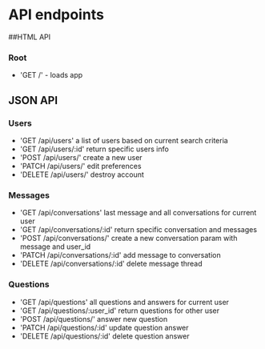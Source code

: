 # API endpoints

##HTML API

### Root
 - 'GET /' - loads app

## JSON API

### Users
 - 'GET /api/users' a list of users based on current search criteria
 - 'GET /api/users/:id' return specific users info
 - 'POST /api/users/' create a new user
 - 'PATCH /api/users/' edit preferences
 - 'DELETE /api/users/' destroy account

### Messages
 - 'GET /api/conversations' last message and all conversations for current user
 - 'GET /api/conversations/:id' return specific conversation and messages
 - 'POST /api/conversations/' create a new conversation param with message and user_id
 - 'PATCH /api/conversations/:id' add message to conversation
 - 'DELETE /api/conversations/:id' delete message thread

### Questions
 - 'GET /api/questions' all questions and answers for current user
 - 'GET /api/questions/:user_id' return questions for other user
 - 'POST /api/questions/' answer new question
 - 'PATCH /api/questions/:id' update question answer
 - 'DELETE /api/questions/:id' delete question answer
